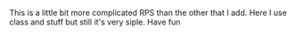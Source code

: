 This is a little bit more complicated RPS than the other that I add. Here I use class and stuff but still it's very siple. Have fun

